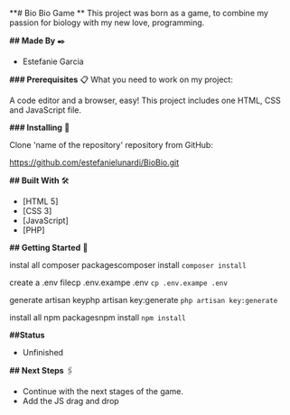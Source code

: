 
**# Bio Bio Game **
This project was born as a game, to combine my passion for biology with my new love, programming.

**## Made By** ✒️
- Estefanie Garcia

**### Prerequisites** 📋
What you need to work on my project:

A code editor and a browser, easy! This project includes one HTML, CSS and JavaScript file.

**### Installing** 🔧

Clone 'name of the repository' repository from GitHub:

https://github.com/estefanielunardi/BioBio.git

**## Built With** 🛠️

- [HTML 5]
- [CSS 3]
- [JavaScript]
- [PHP]

**## Getting Started** 🚀

instal all composer packagescomposer install
`composer install`

create a .env filecp .env.exampe .env
`cp .env.exampe .env`

generate artisan keyphp artisan key:generate
`php artisan key:generate`

install all npm packagesnpm install
`npm install`


**##Status**
- Unfinished

**## Next Steps** 🖇️
- Continue with the next stages of the game.
- Add the JS drag and drop
